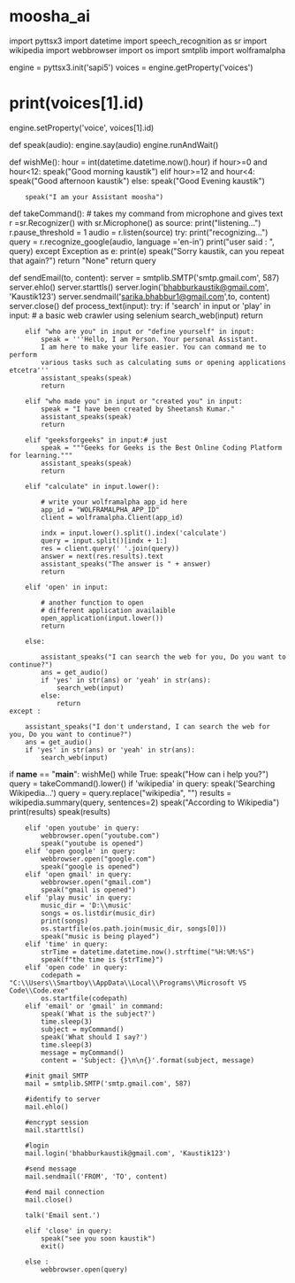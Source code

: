 # moosha_ai
import pyttsx3
import datetime
import speech_recognition as sr 
import wikipedia
import webbrowser
import os
import smtplib
import wolframalpha


engine = pyttsx3.init('sapi5')
voices = engine.getProperty('voices')
# print(voices[1].id)
engine.setProperty('voice', voices[1].id)

def speak(audio):
    engine.say(audio)
    engine.runAndWait()

def wishMe():
    hour = int(datetime.datetime.now().hour)
    if hour>=0 and hour<12:
        speak("Good morning kaustik")
    elif hour>=12 and hour<4:
        speak("Good afternoon kaustik")
    else:
        speak("Good Evening kaustik")

        speak("I am your Assistant moosha")
    
        
    
def takeCommand():
    # takes my command from microphone and gives text
    r =sr.Recognizer()
    with sr.Microphone() as source:
        print("listening...")
        r.pause_threshold = 1
        audio = r.listen(source)
    try:
        print("recognizing...")
        query = r.recognize_google(audio, language ='en-in')
        print("user said : ", query)
    except Exception as e:
        print(e)
        speak("Sorry kaustik, can you repeat that again?")
        return "None"
    return query

def sendEmail(to, content):
    server = smtplib.SMTP('smtp.gmail.com', 587)
    server.ehlo()
    server.starttls()
    server.login('bhabburkaustik@gmail.com', 'Kaustik123')
    server.sendmail('sarika.bhabbur1@gmail.com',to, content)
    server.close()
def process_text(input): 
    try: 
        if 'search' in input or 'play' in input: 
            # a basic web crawler using selenium 
            search_web(input) 
            return
  
        elif "who are you" in input or "define yourself" in input: 
            speak = '''Hello, I am Person. Your personal Assistant. 
            I am here to make your life easier. You can command me to perform 
            various tasks such as calculating sums or opening applications etcetra'''
            assistant_speaks(speak) 
            return
  
        elif "who made you" in input or "created you" in input: 
            speak = "I have been created by Sheetansh Kumar."
            assistant_speaks(speak) 
            return
  
        elif "geeksforgeeks" in input:# just 
            speak = """Geeks for Geeks is the Best Online Coding Platform for learning."""
            assistant_speaks(speak) 
            return
  
        elif "calculate" in input.lower(): 
              
            # write your wolframalpha app_id here 
            app_id = "WOLFRAMALPHA_APP_ID" 
            client = wolframalpha.Client(app_id) 
  
            indx = input.lower().split().index('calculate') 
            query = input.split()[indx + 1:] 
            res = client.query(' '.join(query)) 
            answer = next(res.results).text 
            assistant_speaks("The answer is " + answer) 
            return
  
        elif 'open' in input: 
              
            # another function to open  
            # different application availaible 
            open_application(input.lower())  
            return
  
        else: 
  
            assistant_speaks("I can search the web for you, Do you want to continue?") 
            ans = get_audio() 
            if 'yes' in str(ans) or 'yeah' in str(ans): 
                search_web(input) 
            else: 
                return
    except : 
  
        assistant_speaks("I don't understand, I can search the web for you, Do you want to continue?") 
        ans = get_audio() 
        if 'yes' in str(ans) or 'yeah' in str(ans): 
            search_web(input)

if __name__ == "__main__":
    wishMe()
    while True:
        speak("How can i help you?")
        query = takeCommand().lower()
        if 'wikipedia' in query:
            speak('Searching Wikipedia...')
            query = query.replace("wikipedia", "")
            results = wikipedia.summary(query, sentences=2)
            speak("According to Wikipedia")
            print(results)
            speak(results)

        elif 'open youtube' in query:
            webbrowser.open("youtube.com")
            speak("youtube is opened")
        elif 'open google' in query:
            webbrowser.open("google.com")
            speak("google is opened")
        elif 'open gmail' in query:
            webbrowser.open("gmail.com")
            speak("gmail is opened")
        elif 'play music' in query:
            music_dir = 'D:\\music'
            songs = os.listdir(music_dir)
            print(songs)
            os.startfile(os.path.join(music_dir, songs[0]))
            speak("music is being played")
        elif 'time' in query:
            strTime = datetime.datetime.now().strftime("%H:%M:%S")
            speak(f"the time is {strTime}")
        elif 'open code' in query:
            codepath = "C:\\Users\\Smartboy\\AppData\\Local\\Programs\\Microsoft VS Code\\Code.exe"
            os.startfile(codepath)
        elif 'email' or 'gmail' in command:
            speak('What is the subject?')
            time.sleep(3)
            subject = myCommand()
            speak('What should I say?')
            time.sleep(3)
            message = myCommand()
            content = 'Subject: {}\n\n{}'.format(subject, message)

        #init gmail SMTP
        mail = smtplib.SMTP('smtp.gmail.com', 587)

        #identify to server
        mail.ehlo()

        #encrypt session
        mail.starttls()

        #login
        mail.login('bhabburkaustik@gmail.com', 'Kaustik123')

        #send message
        mail.sendmail('FROM', 'TO', content)

        #end mail connection
        mail.close()

        talk('Email sent.')
        
        elif 'close' in query:
            speak("see you soon kaustik")
            exit()
        
        else :
            webbrowser.open(query)
